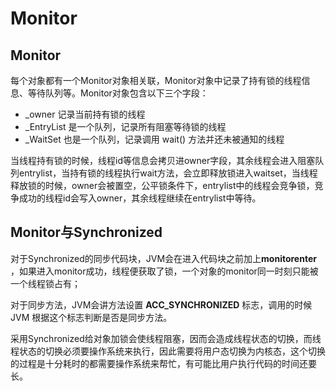 # Monitor

## Monitor

每个对象都有一个Monitor对象相关联，Monitor对象中记录了持有锁的线程信息、等待队列等。Monitor对象包含以下三个字段：

* \_owner 记录当前持有锁的线程
* \_EntryList 是一个队列，记录所有阻塞等待锁的线程
* \_WaitSet 也是一个队列，记录调用 wait\(\) 方法并还未被通知的线程

当线程持有锁的时候，线程id等信息会拷贝进owner字段，其余线程会进入阻塞队列entrylist，当持有锁的线程执行wait方法，会立即释放锁进入waitset，当线程释放锁的时候，owner会被置空，公平锁条件下，entrylist中的线程会竞争锁，竞争成功的线程id会写入owner，其余线程继续在entrylist中等待。

## Monitor与Synchronized

对于Synchronized的同步代码块，JVM会在进入代码块之前加上**monitorenter** ，如果进入monitor成功，线程便获取了锁，一个对象的monitor同一时刻只能被一个线程锁占有；

对于同步方法，JVM会讲方法设置 **ACC\_SYNCHRONIZED** 标志，调用的时候 JVM 根据这个标志判断是否是同步方法。

采用Synchronized给对象加锁会使线程阻塞，因而会造成线程状态的切换，而线程状态的切换必须要操作系统来执行，因此需要将用户态切换为内核态，这个切换的过程是十分耗时的都需要操作系统来帮忙，有可能比用户执行代码的时间还要长。

